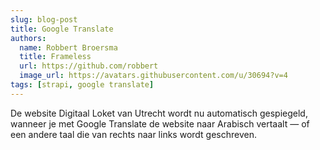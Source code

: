 ```yaml
---
slug: blog-post
title: Google Translate
authors:
  name: Robbert Broersma
  title: Frameless
  url: https://github.com/robbert
  image_url: https://avatars.githubusercontent.com/u/30694?v=4
tags: [strapi, google translate]
---
```


De website Digitaal Loket van Utrecht wordt nu automatisch gespiegeld, wanneer je met Google Translate de website naar Arabisch vertaalt — of een andere taal die van rechts naar links wordt geschreven.
